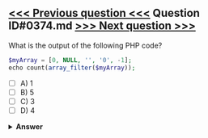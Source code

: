 [<<< Previous question <<<](0373.md)   Question ID#0374.md   [>>> Next question >>>](0375.md)
---

What is the output of the following PHP code?
```php
$myArray = [0, NULL, '', '0', -1];
echo count(array_filter($myArray));
```

- [ ] A) 1
- [ ] B) 5
- [ ] C) 3
- [ ] D) 4

<details><summary><b>Answer</b></summary>
<p>
  Answer: <strong>A</strong>
</p>
</details>
